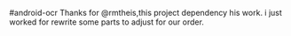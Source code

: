 #android-ocr
 Thanks for @rmtheis,this project dependency his work. i just worked for rewrite some parts to adjust for our order.

